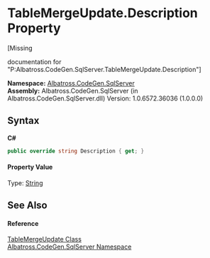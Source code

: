 # TableMergeUpdate.Description Property 
 

\[Missing <summary> documentation for "P:Albatross.CodeGen.SqlServer.TableMergeUpdate.Description"\]

**Namespace:**&nbsp;<a href="N_Albatross_CodeGen_SqlServer.md">Albatross.CodeGen.SqlServer</a><br />**Assembly:**&nbsp;Albatross.CodeGen.SqlServer (in Albatross.CodeGen.SqlServer.dll) Version: 1.0.6572.36036 (1.0.0.0)

## Syntax

**C#**<br />
``` C#
public override string Description { get; }
```


#### Property Value
Type: <a href="http://msdn2.microsoft.com/en-us/library/s1wwdcbf" target="_blank">String</a>

## See Also


#### Reference
<a href="T_Albatross_CodeGen_SqlServer_TableMergeUpdate.md">TableMergeUpdate Class</a><br /><a href="N_Albatross_CodeGen_SqlServer.md">Albatross.CodeGen.SqlServer Namespace</a><br />